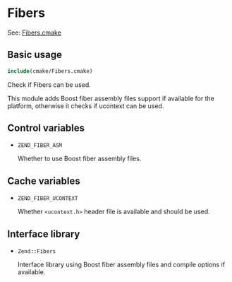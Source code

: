 # Fibers

See: [Fibers.cmake](https://github.com/petk/php-build-system/blob/master/cmake/Zend/cmake/Fibers.cmake)

## Basic usage

```cmake
include(cmake/Fibers.cmake)
```

Check if Fibers can be used.

This module adds Boost fiber assembly files support if available for the
platform, otherwise it checks if ucontext can be used.

## Control variables

* `ZEND_FIBER_ASM`

  Whether to use Boost fiber assembly files.

## Cache variables

* `ZEND_FIBER_UCONTEXT`

  Whether `<ucontext.h>` header file is available and should be used.

## Interface library

* `Zend::Fibers`

  Interface library using Boost fiber assembly files and compile options if
  available.
